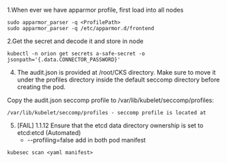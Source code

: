 1.When ever we have  apparmor profile, first load into all nodes

```
sudo apparmor_parser -q <ProfilePath>
sudo apparmor_parser -q /etc/apparmor.d/frontend
```


2.Get the secret and decode it and store in node 
```
kubectl -n orion get secrets a-safe-secret -o jsonpath='{.data.CONNECTOR_PASSWORD}'
```

4. The audit.json is provided at /root/CKS directory. Make sure to move it under the profiles directory inside the default seccomp directory before creating the pod.

Copy the audit.json seccomp profile to /var/lib/kubelet/seccomp/profiles:
```
/var/lib/kubelet/seccomp/profiles - seccomp profile is located at
```

5. [FAIL] 1.1.12 Ensure that the etcd data directory ownership is set to etcd:etcd (Automated)
    - --profiling=false
add in both pod manifest


```
kubesec scan <yaml manifest>
```
